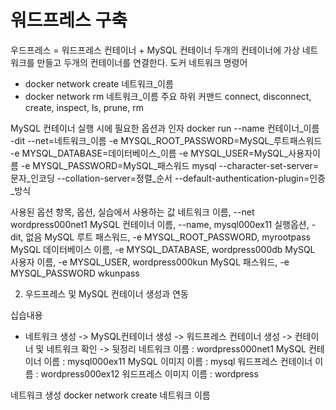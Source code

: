 # 워드프레스 구축
 우드프레스 = 워드프레스 컨테이너 + MySQL 컨테이너
 두개의 컨테이너에 가상 네트워크를 만들고 두개의 컨테이너를 연결한다.
도커 네트워크 명령어
 - docker network create 네트워크_이름
 - docker network rm 네트워크_이름
주요 하위 커맨드
connect, disconnect, create, inspect, ls, prune, rm

MySQL 컨테이너 실행 시에 필요한 옵션과 인자
docker run --name 컨테이너_이름 -dit --net=네트워크_이름 -e MYSQL_ROOT_PASSWORD=MySQL_루트패스워드 -e MYSQL_DATABASE=데이터베이스_이름 -e 
MYSQL_USER=MySQL_사용자이름 -e MYSQL_PASSWORD=MySQL_패스워드 mysql --character-set-server=문자_인코딩 --collation-server=정렬_순서
--default-authentication-plugin=인증_방식

사용된 옵션
항목, 옵션, 실습에서 사용하는 값
네트워크 이름,  --net  wordpress000net1
MySQL 컨테이너 이름, --name, mysql000ex11
실행옵션,   -dit,   없음
MySQL 루트 패스워드,      -e MYSQL_ROOT_PASSWORD,  myrootpass
MySQL 데이터베이스 이름,   -e MYSQL_DATABASE,       wordpress000db
MySQL 사용자 이름,        -e MYSQL_USER,          wordpress000kun
MySQL 패스워드,          -e MYSQL_PASSWORD        wkunpass

02. 우드프레스 및 MySQL 컨테이너 생성과 연동

십습내용
- 네트워크 생성 -> MySQL컨테이너 생성 -> 워드프레스 컨테이너 생성 -> 컨테이너 및 네트워크 확인 -> 뒷정리
네트워크 이름 : wordpress000net1
MySQL 컨테이너 이름 : mysql000ex11
MySQL 이미지 이름 : mysql
워드프레스 컨테이너 이름 : wordpress000ex12
워드프레스 이미지 이름 : wordpress

네트워크 생성
docker network create 네트워크 이름
























